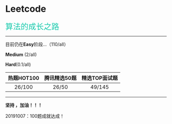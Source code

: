 # Leetcode
<font face="微软雅黑" color="19CAAD" size=5> 算法的成长之路</font>

---

目前仍在**Easy**阶段...（110/all）

**Medium** (2/all)

**Hard**(0.1/all)

| 热题HOT100 | 腾讯精选50题 | 精选TOP面试题 |
| :--------: | :----------: | :-----------: |
|   26/100   |    26/50     |    49/145     |

---

**坚持 ，加油！！！**

20191007：100题成就达成！
